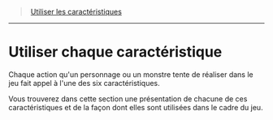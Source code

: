 ﻿---
!Generic
Id: abilities_hd.md#utiliser-chaque-caractéristique
ParentLink: abilities_hd.md#utiliser-les-caractéristiques
Name: Utiliser chaque caractéristique
ParentName: Utiliser les caractéristiques
NameLevel: 1
Attributes: {}
---
> [Utiliser les caractéristiques](hd_abilities.md)

---

# Utiliser chaque caractéristique

Chaque action qu'un personnage ou un monstre tente de réaliser dans le jeu fait appel à l'une des six caractéristiques.

Vous trouverez dans cette section une présentation de chacune de ces caractéristiques et de la façon dont elles sont utilisées dans le cadre du jeu.

